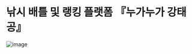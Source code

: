 # 낚시 배틀 및 랭킹 플랫폼  『누가누가 강태공』
![image](https://user-images.githubusercontent.com/96849924/170633693-973dedc6-9d55-4557-abef-85947f82c321.png)
